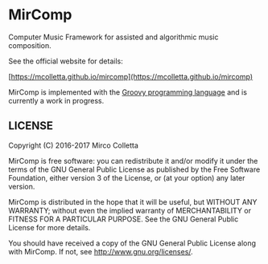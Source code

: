 # MirComp

Computer Music Framework for assisted and algorithmic music composition.

See the official website for details:

[https://mcolletta.github.io/mircomp](https://mcolletta.github.io/mircomp)

MirComp is implemented with the [Groovy programming language](http://www.groovy-lang.org/) and is currently a work in progress.


## LICENSE

Copyright (C) 2016-2017 Mirco Colletta

MirComp is free software: you can redistribute it and/or modify
it under the terms of the GNU General Public License as published by
the Free Software Foundation, either version 3 of the License, or
(at your option) any later version.

MirComp is distributed in the hope that it will be useful,
but WITHOUT ANY WARRANTY; without even the implied warranty of
MERCHANTABILITY or FITNESS FOR A PARTICULAR PURPOSE.  See the
GNU General Public License for more details.

You should have received a copy of the GNU General Public License
along with MirComp.  If not, see <http://www.gnu.org/licenses/>.